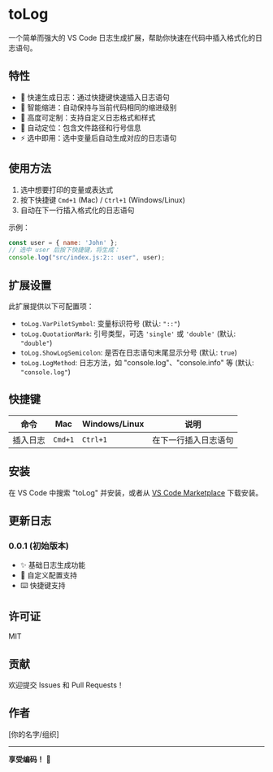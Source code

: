 # toLog

一个简单而强大的 VS Code 日志生成扩展，帮助你快速在代码中插入格式化的日志语句。

## 特性

- 🚀 快速生成日志：通过快捷键快速插入日志语句
- 📝 智能缩进：自动保持与当前代码相同的缩进级别
- 🎨 高度可定制：支持自定义日志格式和样式
- 📍 自动定位：包含文件路径和行号信息
- ⚡️ 选中即用：选中变量后自动生成对应的日志语句

## 使用方法

1. 选中想要打印的变量或表达式
2. 按下快捷键 `Cmd+1` (Mac) / `Ctrl+1` (Windows/Linux)
3. 自动在下一行插入格式化的日志语句

示例：
```javascript
const user = { name: 'John' };
// 选中 user 后按下快捷键，将生成：
console.log("src/index.js:2:: user", user);
```

## 扩展设置

此扩展提供以下可配置项：

* `toLog.VarPilotSymbol`: 变量标识符号 (默认: `"::"`)
* `toLog.QuotationMark`: 引号类型，可选 `'single'` 或 `'double'` (默认: `"double"`)
* `toLog.ShowLogSemicolon`: 是否在日志语句末尾显示分号 (默认: `true`)
* `toLog.LogMethod`: 日志方法，如 "console.log"、"console.info" 等 (默认: `"console.log"`)

## 快捷键

| 命令     | Mac     | Windows/Linux | 说明                 |
| -------- | ------- | ------------- | -------------------- |
| 插入日志 | `Cmd+1` | `Ctrl+1`      | 在下一行插入日志语句 |

## 安装

在 VS Code 中搜索 "toLog" 并安装，或者从 [VS Code Marketplace](https://marketplace.visualstudio.com) 下载安装。

## 更新日志

### 0.0.1 (初始版本)
- ✨ 基础日志生成功能
- 🎨 自定义配置支持
- ⌨️ 快捷键支持

## 许可证

MIT

## 贡献

欢迎提交 Issues 和 Pull Requests！

## 作者

[你的名字/组织]

---

**享受编码！** 🎉